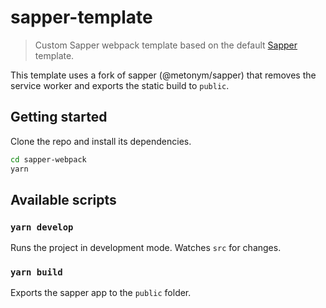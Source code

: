 # sapper-template

> Custom Sapper webpack template based on the default [Sapper](https://github.com/sveltejs/sapper) template.

This template uses a fork of sapper (@metonym/sapper) that removes the service worker and exports the static build to `public`.

## Getting started

Clone the repo and install its dependencies.

```bash
cd sapper-webpack
yarn
```

## Available scripts

### `yarn develop`

Runs the project in development mode. Watches `src` for changes.

### `yarn build`

Exports the sapper app to the `public` folder.
